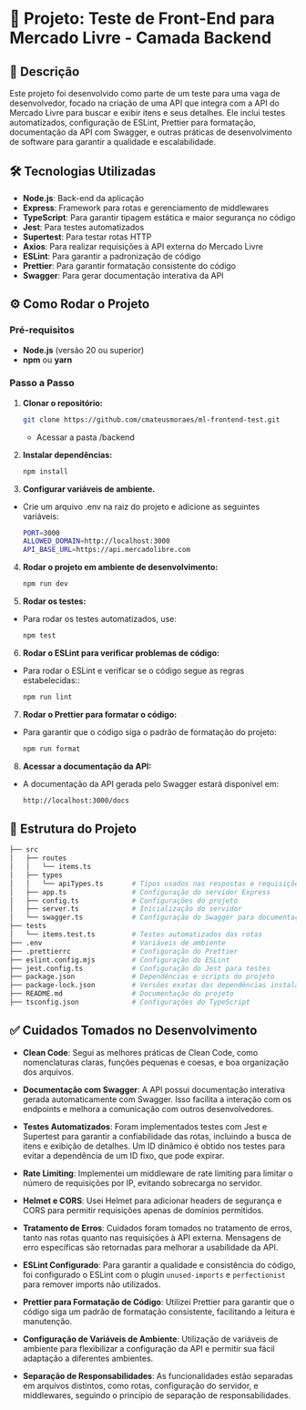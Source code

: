 # 🚀 Projeto: Teste de Front-End para Mercado Livre - Camada Backend

## 📝 Descrição

Este projeto foi desenvolvido como parte de um teste para uma vaga de desenvolvedor, focado na criação de uma API que
integra com a API do Mercado Livre para buscar e exibir itens e seus detalhes. Ele inclui testes automatizados,
configuração de ESLint, Prettier para formatação, documentação da API com Swagger, e outras práticas de desenvolvimento
de software para garantir a qualidade e escalabilidade.

## 🛠️ Tecnologias Utilizadas

- **Node.js**: Back-end da aplicação
- **Express**: Framework para rotas e gerenciamento de middlewares
- **TypeScript**: Para garantir tipagem estática e maior segurança no código
- **Jest**: Para testes automatizados
- **Supertest**: Para testar rotas HTTP
- **Axios**: Para realizar requisições à API externa do Mercado Livre
- **ESLint**: Para garantir a padronização de código
- **Prettier**: Para garantir formatação consistente do código
- **Swagger**: Para gerar documentação interativa da API

## ⚙️ Como Rodar o Projeto

### Pré-requisitos

- **Node.js** (versão 20 ou superior)
- **npm** ou **yarn**

### Passo a Passo

1. **Clonar o repositório:**

   ```bash
   git clone https://github.com/cmateusmoraes/ml-frontend-test.git
   ```
    - Acessar a pasta /backend

2. **Instalar dependências:**

   ```bash
   npm install
   ```

3. **Configurar variáveis de ambiente.**

- Crie um arquivo .env na raiz do projeto e adicione as seguintes variáveis:

   ```bash
   PORT=3000
   ALLOWED_DOMAIN=http://localhost:3000
   API_BASE_URL=https://api.mercadolibre.com
   ```

4. **Rodar o projeto em ambiente de desenvolvimento:**

   ```bash
   npm run dev
   ```

5. **Rodar os testes:**
- Para rodar os testes automatizados, use:

   ```bash
   npm test
    ```

6. **Rodar o ESLint para verificar problemas de código:**
- Para rodar o ESLint e verificar se o código segue as regras estabelecidas::

   ```bash
   npm run lint
    ```

7. **Rodar o Prettier para formatar o código:**
- Para garantir que o código siga o padrão de formatação do projeto:

   ```bash
   npm run format
    ```

8. **Acessar a documentação da API:**
- A documentação da API gerada pelo Swagger estará disponível em:

   ```bash
   http://localhost:3000/docs
    ```

## 📂 Estrutura do Projeto

```bash
├── src
│   ├── routes
│   │   └── items.ts
│   ├── types
│   │   └── apiTypes.ts       # Tipos usados nas respostas e requisições
│   ├── app.ts                # Configuração do servidor Express
│   ├── config.ts             # Configurações do projeto
│   ├── server.ts             # Inicialização do servidor
│   └── swagger.ts            # Configuração do Swagger para documentação da API
├── tests
│   └── items.test.ts         # Testes automatizados das rotas
├── .env                      # Variáveis de ambiente
├── .prettierrc               # Configuração do Prettier
├── eslint.config.mjs         # Configuração do ESLint
├── jest.config.ts            # Configuração do Jest para testes
├── package.json              # Dependências e scripts do projeto
├── package-lock.json         # Versões exatas das dependências instaladas
├── README.md                 # Documentação do projeto
├── tsconfig.json             # Configurações do TypeScript
```

## ✅ Cuidados Tomados no Desenvolvimento

- **Clean Code**: Segui as melhores práticas de Clean Code, como nomenclaturas claras, funções pequenas e coesas, e boa organização dos arquivos.

- **Documentação com Swagger**: A API possui documentação interativa gerada automaticamente com Swagger. Isso facilita a interação com os endpoints e melhora a comunicação com outros desenvolvedores.

- **Testes Automatizados**: Foram implementados testes com Jest e Supertest para garantir a confiabilidade das rotas, incluindo a busca de itens e exibição de detalhes. Um ID dinâmico é obtido nos testes para evitar a dependência de um ID fixo, que pode expirar.

- **Rate Limiting**: Implementei um middleware de rate limiting para limitar o número de requisições por IP, evitando sobrecarga no servidor.

- **Helmet e CORS**: Usei Helmet para adicionar headers de segurança e CORS para permitir requisições apenas de domínios permitidos.

- **Tratamento de Erros**: Cuidados foram tomados no tratamento de erros, tanto nas rotas quanto nas requisições à API externa. Mensagens de erro específicas são retornadas para melhorar a usabilidade da API.

- **ESLint Configurado**: Para garantir a qualidade e consistência do código, foi configurado o ESLint com o plugin `unused-imports` e `perfectionist` para remover imports não utilizados.

- **Prettier para Formatação de Código**: Utilizei Prettier para garantir que o código siga um padrão de formatação consistente, facilitando a leitura e manutenção.

- **Configuração de Variáveis de Ambiente**: Utilização de variáveis de ambiente para flexibilizar a configuração da API e permitir sua fácil adaptação a diferentes ambientes.

- **Separação de Responsabilidades**: As funcionalidades estão separadas em arquivos distintos, como rotas, configuração do servidor, e middlewares, seguindo o princípio de separação de responsabilidades.
